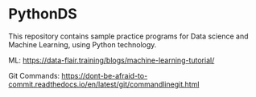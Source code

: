 # PythonDS
This repository contains sample practice programs for Data science and Machine Learning, using Python technology.

ML:
https://data-flair.training/blogs/machine-learning-tutorial/


Git Commands:
https://dont-be-afraid-to-commit.readthedocs.io/en/latest/git/commandlinegit.html
